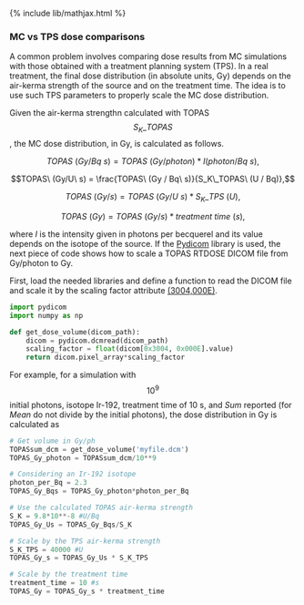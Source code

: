 {% include lib/mathjax.html %}
### MC vs TPS dose comparisons

A common problem involves comparing dose results from MC simulations with those obtained with a treatment planning system (TPS). In a real treatment, the final dose distribution (in absolute units, Gy) depends on the air-kerma strength of the source and on the treatment time. The idea is to use such TPS parameters to properly scale the MC dose distribution.

Given the air-kerma strengthn calculated with TOPAS $$S_K\_TOPAS$$, the MC dose distribution, in Gy, is calculated as follows.

$$
TOPAS\ (Gy/Bq\ s) = TOPAS\ (Gy/photon) * I (photon/Bq\ s),
$$

$$TOPAS\ (Gy/U\ s) =  \frac{TOPAS\ (Gy / Bq\ s)}{S_K\_TOPAS\ (U / Bq)},$$

$$TOPAS\ (Gy/s) = TOPAS\ (Gy/ U\ s) * S_K\_TPS\ (U),$$

$$TOPAS\ (Gy) = TOPAS\ (Gy/s) * treatment\ time\ (s),$$

where $I$ is the intensity given in photons per becquerel and its value depends on the isotope of the source. If the [Pydicom](https://pydicom.github.io/) library is used, the next piece of code shows how to scale a TOPAS RTDOSE DICOM file from Gy/photon to Gy.

First, load the needed libraries and define a function to read the DICOM file and scale it by the scaling factor attribute [(3004,000E)](https://dicom.innolitics.com/ciods/rt-dose/rt-dose/3004000e).

```python
import pydicom
import numpy as np

def get_dose_volume(dicom_path):
    dicom = pydicom.dcmread(dicom_path)
    scaling_factor = float(dicom[0x3004, 0x000E].value)
    return dicom.pixel_array*scaling_factor
```
For example, for a simulation with $$10^9$$ initial photons, isotope Ir-192, treatment time of 10 s, and _Sum_ reported (for _Mean_ do not divide by the initial photons), the dose distribution in Gy is calculated as

```python
# Get volume in Gy/ph
TOPASsum_dcm = get_dose_volume('myfile.dcm')
TOPAS_Gy_photon = TOPASsum_dcm/10**9

# Considering an Ir-192 isotope
photon_per_Bq = 2.3
TOPAS_Gy_Bqs = TOPAS_Gy_photon*photon_per_Bq

# Use the calculated TOPAS air-kerma strength 
S_K = 9.8*10**-8 #U/Bq
TOPAS_Gy_Us = TOPAS_Gy_Bqs/S_K

# Scale by the TPS air-kerma strength
S_K_TPS = 40000 #U
TOPAS_Gy_s = TOPAS_Gy_Us * S_K_TPS

# Scale by the treatment time
treatment_time = 10 #s
TOPAS_Gy = TOPAS_Gy_s * treatment_time
```